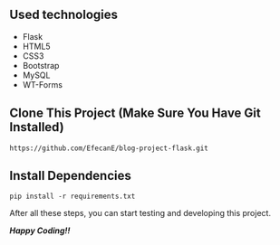 ## Used technologies
* Flask
* HTML5
* CSS3
* Bootstrap
* MySQL
* WT-Forms


## Clone This Project (Make Sure You Have Git Installed)

```
https://github.com/EfecanE/blog-project-flask.git
```

## Install Dependencies

```
pip install -r requirements.txt 
```

After all these steps, you can start testing and developing this project.

***Happy Coding!!***
